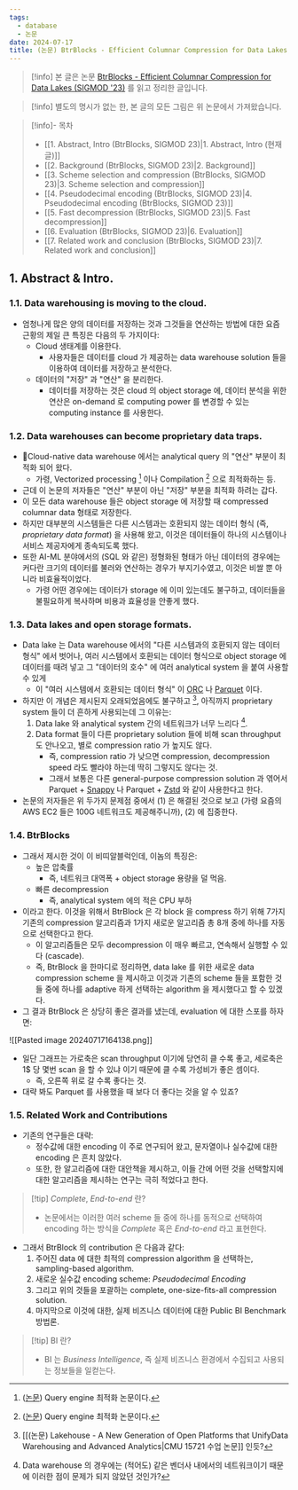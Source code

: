```yaml
---
tags:
  - database
  - 논문
date: 2024-07-17
title: (논문) BtrBlocks - Efficient Columnar Compression for Data Lakes, SIGMOD 2023 (1. Abstract, Intro)
---
```

> [!info] 본 글은 논문 [BtrBlocks - Efficient Columnar Compression for Data Lakes (SIGMOD '23)](https://dl.acm.org/doi/10.1145/3589263) 를 읽고 정리한 글입니다.

> [!info] 별도의 명시가 없는 한, 본 글의 모든 그림은 위 논문에서 가져왔습니다.

> [!info]- 목차
> - [[1. Abstract, Intro (BtrBlocks, SIGMOD 23)|1. Abstract, Intro (현재 글)]]
> - [[2. Background (BtrBlocks, SIGMOD 23)|2. Background]]
> - [[3. Scheme selection and compression (BtrBlocks, SIGMOD 23)|3. Scheme selection and compression]]
> - [[4. Pseudodecimal encoding (BtrBlocks, SIGMOD 23)|4. Pseudodecimal encoding (BtrBlocks, SIGMOD 23)]]
> - [[5. Fast decompression (BtrBlocks, SIGMOD 23)|5. Fast decompression]]
> - [[6. Evaluation (BtrBlocks, SIGMOD 23)|6. Evaluation]]
> - [[7. Related work and conclusion (BtrBlocks, SIGMOD 23)|7. Related work and conclusion]]

## 1. Abstract & Intro.

### 1.1. Data warehousing is moving to the cloud.

- 엄청나게 많은 양의 데이터를 저장하는 것과 그것들을 연산하는 방법에 대한 요즘 근황의 제일 큰 특징은 다음의 두 가지이다:
	- Cloud 생태계를 이용한다.
		- 사용자들은 데이터를 cloud 가 제공하는 data warehouse solution 들을 이용하여 데이터를 저장하고 분석한다.
	- 데이터의 "저장" 과 "연산" 을 분리한다.
		- 데이터를 저장하는 것은 cloud 의 object storage 에, 데이터 분석을 위한 연산은 on-demand 로 computing power 를 변경할 수 있는 computing instance 를 사용한다.

### 1.2. Data warehouses can become proprietary data traps.

- Cloud-native data warehouse 에서는 analytical query 의 "연산" 부분이 최적화 되어 왔다.
	- 가령, Vectorized processing [^vectorized-processing] 이나 Compilation [^compilation] 으로 최적화하는 등.
- 근데 이 논문의 저자들은 "연산" 부분이 아닌 "저장" 부분을 최적화 하려는 갑다.
- 이 모든 data warehouse 들은 object storage 에 저장할 때 compressed columnar data 형태로 저장한다.
- 하지만 대부분의 시스템들은 다른 시스템과는 호환되지 않는 데이터 형식 (즉, *proprietary data format*) 을 사용해 왔고, 이것은 데이터들이 하나의 시스템이나 서비스 제공자에게 종속되도록 했다.
- 또한 AI-ML 분야에서의 (SQL 와 같은) 정형화된 형태가 아닌 데이터의 경우에는 커다란 크기의 데이터를 불러와 연산하는 경우가 부지기수였고, 이것은 비쌀 뿐 아니라 비효율적이었다.
	- 가령 어떤 경우에는 데이터가 storage 에 이미 있는데도 불구하고, 데이터들을 불필요하게 복사하며 비용과 효율성을 안좋게 했다.

### 1.3. Data lakes and open storage formats.

- Data lake 는 Data warehouse 에서의 "다른 시스템과의 호환되지 않는 데이터 형식" 에서 벗어나, 여러 시스템에서 호환되는 데이터 형식으로 object storage 에 데이터를 때려 넣고 그 "데이터의 호수" 에 여러 analytical system 을 붙여 사용할 수 있게
	- 이 "여러 시스템에서 호환되는 데이터 형식" 이 [ORC](https://github.com/apache/orc) 나 [Parquet](https://github.com/apache/parquet-java/) 이다.
- 하지만 이 개념은 제시된지 오래되었음에도 불구하고 [^data-lake-proposal], 아직까지 proprietary system 들이 더 흔하게 사용되는데 그 이유는:
	1) Data lake 와 analytical system 간의 네트워크가 너무 느리다 [^data-lake-network-bottleneck].
	2) Data format 들이 다른 proprietary solution 들에 비해 scan throughput 도 안나오고, 별로 compression ratio 가 높지도 않다.
		- 즉, compression ratio 가 낮으면 compression, decompression speed 라도 빨라야 하는데 딱히 그렇지도 않다는 것.
		- 그래서 보통은 다른 general-purpose compression solution 과 엮어서 Parquet + [Snappy](https://github.com/google/snappy) 나 Parquet + [Zstd](https://github.com/facebook/zstd) 와 같이 사용한다고 한다.
- 논문의 저자들은 위 두가지 문제점 중에서 (1) 은 해결된 것으로 보고 (가령 요즘의 AWS EC2 들은 100G 네트워크도 제공해주니까), (2) 에 집중한다.

### 1.4. BtrBlocks

- 그래서 제시한 것이 이 비띠알블럭인데, 이놈의 특징은:
	- 높은 압축률
		- 즉, 네트워크 대역폭 + object storage 용량을 덜 먹음.
	- 빠른 decompression
		- 즉, analytical system 에의 적은 CPU 부하
- 이라고 한다. 이것을 위해서 BtrBlock 은 각 block 을 compress 하기 위해 7가지 기존의 compression 알고리즘과 1가지 새로운 알고리즘 총 8개 중에 하나를 자동으로 선택한다고 한다.
	- 이 알고리즘들은 모두 decompression 이 매우 빠르고, 연속해서 실행할 수 있다 (cascade).
	- 즉, BtrBlock 을 한마디로 정리하면, data lake 를 위한 새로운 data compression scheme 을 제시하고 이것과 기존의 scheme 들을 포함한 것들 중에 하나를 adaptive 하게 선택하는 algorithm 을 제시했다고 할 수 있겠다.
- 그 결과 BtrBlock 은 상당히 좋은 결과를 냈는데, evaluation 에 대한 스포를 하자면:

![[Pasted image 20240717164138.png]]

- 일단 그래프는 가로축은 scan throughput 이기에 당연히 클 수록 좋고, 세로축은 1$ 당 몇번 scan 을 할 수 있냐 이기 때문에 클 수록 가성비가 좋은 셈이다.
	- 즉, 오른쪽 위로 갈 수록 좋다는 것.
- 대략 봐도 Parquet 를 사용했을 때 보다 더 좋다는 것을 알 수 있죠?

### 1.5. Related Work and Contributions

- 기존의 연구들은 대략:
	- 정수값에 대한 encoding 이 주로 연구되어 왔고, 문자열이나 실수값에 대한 encoding 은 흔치 않았다.
	- 또한, 한 알고리즘에 대한 대안책을 제시하고, 이들 간에 어떤 것을 선택할지에 대한 알고리즘을 제시하는 연구는 극히 적었다고 한다.

> [!tip] *Complete*, *End-to-end* 란?
> - 논문에서는 이러한 여러 scheme 들 중에 하나를 동적으로 선택하여 encoding 하는 방식을 *Complete* 혹은 *End-to-end* 라고 표현한다.

- 그래서 BtrBlock 의 contribution 은 다음과 같다:
	1) 주어진 data 에 대한 최적의 compression algorithm 을 선택하는, sampling-based algorithm.
	2) 새로운 실수값 encoding scheme: *Pseudodecimal Encoding*
	3) 그리고 위의 것들을 포괄하는 complete, one-size-fits-all compression solution.
	4) 마지막으로 이것에 대한, 실제 비즈니스 데이터에 대한 Public BI Benchmark 방법론.

> [!tip] BI 란?
> - BI 는 *Business Intelligence*, 즉 실제 비즈니스 환경에서 수집되고 사용되는 정보들을 일컫는다.

[^vectorized-processing]: ([논문](https://www.cidrdb.org/cidr2005/papers/P19.pdf)) Query engine 최적화 논문이다.
[^compilation]: ([논문](https://www.vldb.org/pvldb/vol4/p539-neumann.pdf)) Query engine 최적화 논문이다.
[^data-lake-proposal]: [[(논문) Lakehouse - A New Generation of Open Platforms that UnifyData Warehousing and Advanced Analytics|CMU 15721 수업 논문]] 인듯?
[^data-lake-network-bottleneck]: Data warehouse 의 경우에는 (적어도) 같은 벤더사 내에서의 네트워크이기 때문에 이러한 점이 문제가 되지 않았던 것인가?